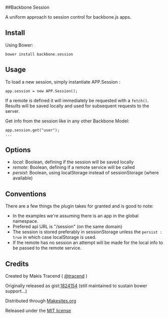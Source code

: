 ##Backbone Session

A uniform approach to session control for backbone.js apps. 


## Install 

Using Bower: 
```
bower install backbone.session
```


## Usage

To load a new session, simply instantiate APP.Session : 
```
app.session = new APP.Session();
```
If a remote is defined it will immediately be requested with a ```fetch()```. Results will be saved locally and used for subsequent requests to the server. 

Get info from the session like in any other Backbone Model: 
```
app.session.get("user");
...

```

## Options

* _local_: Boolean, defining if the session will be saved locally
* _remote_: Boolean, defining if a remote service will be called
* _persist_: Boolean, using localStorage instead of sessionStorage (where available) 


## Conventions

There are a few things the plugin takes for granted and is good to note: 

* In the examples we're assuming there is an app in the global namespace. 
* Prefered api URL is "/session" (on the same domain) 
* The session is stored preferably in sessionStorage unless the ```persist :  true``` in which case localStorage is used.
* If the remote has no session an attempt will be made for the local info to be passed to the remote service. 


## Credits

Created by Makis Tracend ( [@tracend](http://github.com/tracend) )

Originally released as gist:[1824154](http://gist.github.com/1824154) (still maintained to sustain bower support...) 

Distributed through [Makesites.org](http://makesites.org/)

Released under the [MIT license](http://makesites.org/licenses/MIT)

